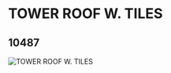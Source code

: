# TOWER ROOF W. TILES
## 10487
![TOWER ROOF W. TILES](https://lc-www-live-s.legocdn.com/media/bricks/5/2/6005935.jpg)